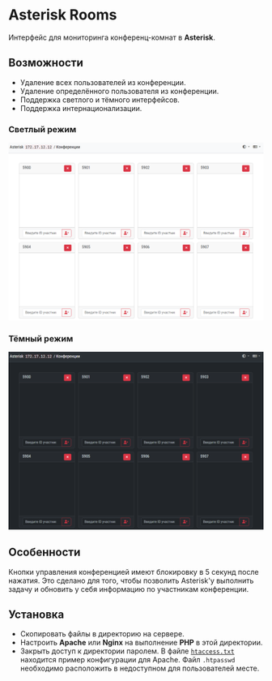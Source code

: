 # Asterisk Rooms

Интерфейс для мониторинга конференц-комнат в **Asterisk**.

## Возможности

- Удаление всех пользователей из конференции.
- Удаление определённого пользователя из конференции.
- Поддержка светлого и тёмного интерфейсов.
- Поддержка интернационализации.

### Светлый режим

![UI Light](ui.light.png)

### Тёмный режим

![UI Dark](ui.dark.png)

## Особенности

Кнопки управления конференцией имеют блокировку в 5 секунд после нажатия. Это сделано для того, чтобы позволить Asterisk'у выполнить задачу и обновить у себя информацию по участникам конференции.

## Установка

- Скопировать файлы в директорию на сервере.
- Настроить **Apache** или **Nginx** на выполнение **PHP** в этой директории.
- Закрыть доступ к директории паролем. В файле [`htaccess.txt`](htaccess.txt) находится пример конфигурации для Apache. Файл `.htpasswd` необходимо расположить в недоступном для пользователей месте.
